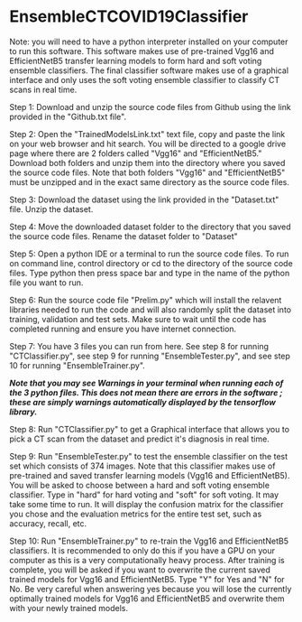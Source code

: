 # EnsembleCTCOVID19Classifier
Note: you will need to have a python interpreter installed on your computer to run this software. This software makes use
      of pre-trained Vgg16 and EfficientNetB5 transfer learning models to form hard and soft voting ensemble classifiers.
      The final classifier software makes use of a graphical interface and only uses the soft voting ensemble classifier to
      classify CT scans in real time.

Step 1: Download and unzip the source code files from Github using the link provided in the "Github.txt file".

Step 2: Open the "TrainedModelsLink.txt" text file, copy and paste the link on your web browser and hit search.
        You will be directed to a google drive page where there are 2 folders called "Vgg16" and "EfficientNetB5."
        Download both folders and unzip them into the directory where you saved the source code files. Note that both
        folders "Vgg16" and "EfficientNetB5" must be unzipped and in the exact same directory as the source code files.      

Step 3: Download the dataset using the link provided in the "Dataset.txt" file. 
        Unzip the dataset.

Step 4: Move the downloaded dataset folder to the directory that you saved the source code files.
        Rename the dataset folder to "Dataset"

Step 5: Open a python IDE or a terminal to run the source code files.
        To run on command line, control directory or cd to the directory of the source code files.
        Type python then press space bar and type in the name of the python file you want to run.

Step 6: Run the source code file "Prelim.py" which will install the relavent libraries needed to run the code
        and will also randomly split the dataset into training, validation and test sets. Make sure to wait until
        the code has completed running and ensure you have internet connection. 

Step 7: You have 3 files you can run from here. See step 8 for running "CTClassifier.py", see step 9 for running "EnsembleTester.py",
        and see step 10 for running "EnsembleTrainer.py". 


***Note that you may see Warnings in your terminal when running each of the 3 python files.
This does not mean there are errors in the software ; these are simply warnings automatically displayed by the tensorflow library.***



Step 8: Run "CTClassifier.py" to get a Graphical interface that allows you to pick
        a CT scan from the dataset and predict it's diagnosis in real time.

Step 9: Run "EnsembleTester.py" to test the ensemble classifier on the test set which consists of 374 images. Note that this
        classifier makes use of pre-trained and saved transfer learning models (Vgg16 and EfficientNetB5). You will be
        asked to choose between a hard and soft voting ensemble classifier. Type in "hard" for hard voting and "soft" for soft
        voting. It may take some time to run. It will display the confusion matrix for the classifier you chose and the evaluation
        metrics for the entire test set, such as accuracy, recall, etc.

Step 10: Run "EnsembleTrainer.py" to re-train the Vgg16 and EfficientNetB5 classifiers. It is recommended to only do this if
        you have a GPU on your computer as this is a very computationally heavy process. After training is complete, you will be
        asked if you want to overwrite the current saved trained models for Vgg16 and EfficientNetB5. Type "Y" for Yes and "N" for No.
        Be very careful when answering yes because you will lose the currently optimally trained models for Vgg16 and EfficientNetB5
        and overwrite them with your newly trained models.
